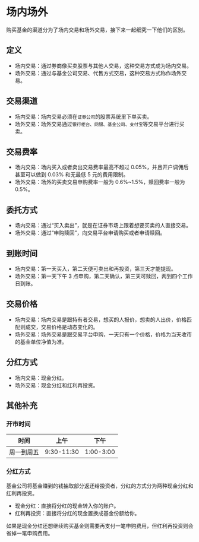 # 场内场外

购买基金的渠道分为了场内交易和场外交易，接下来一起细究一下他们的区别。

## 定义

- 场内交易：通过券商像买卖股票与其他人交易，这种交易方式成为场内交易。
- 场外交易：通过与基金公司交易、代售方式交易，这种交易方式称作场外交易。

## 交易渠道

- 场内交易：场内交易必须在`证券公司`的股票系统里下单买卖。
- 场外交易：场外交易通过`银行柜台、网银、基金公司、支付宝`等交易平台进行买卖。

## 交易费率

- 场内交易：场内买入或者卖出交易费率最高不超过 0.05%，并且开户调佣后甚至可以做到 0.03% 和无最低 5 元的费用限制。
- 场外交易：场外的买卖交易申购费率一般为 0.6%~1.5%，赎回费率一般为 0.5%。

## 委托方式

- 场内交易：通过“买入卖出”，就是在证券市场上跟着想要买卖的人直接交易。
- 场外交易：通过“申购赎回”，向交易平台申请购买或者申请赎回。

## 到账时间

- 场内交易：第一天买入，第二天便可卖出和再投资，第三天才能提现。
- 场外交易：第一天下午 3 点申购，第二天确认，第三天可赎回，两到四个工作日到账。

## 交易价格

- 场内交易：场内交易是跟持有者交易，想买的人报价，想卖的人出价，价格匹配则成交，交易价格是动态变化的。
- 场外交易：场外交易是跟交易平台申购，一天只有一个价格，价格为当天收市的基金单位净值为准。

## 分红方式

- 场内交易：现金分红。
- 场外交易：现金分红和红利再投资。

## 其他补充

### 开市时间

|    时间    |    上午    |   下午    |
| :--------: | :--------: | :-------: |
| 周一到周五 | 9:30-11:30 | 1:00-3:00 |

### 分红方式

基金公司将基金赚到的钱抽取部分返还给投资者，分红的方式分为两种现金分红和红利再投资。

- 现金分红：直接将分红的现金转入你的账户。
- 红利再投资：直接将分红的现金置换成基金份额给你。

如果是现金分红还想继续购买基金则需要再支付一笔申购费用，但红利再投资则会省掉一笔申购费用。
